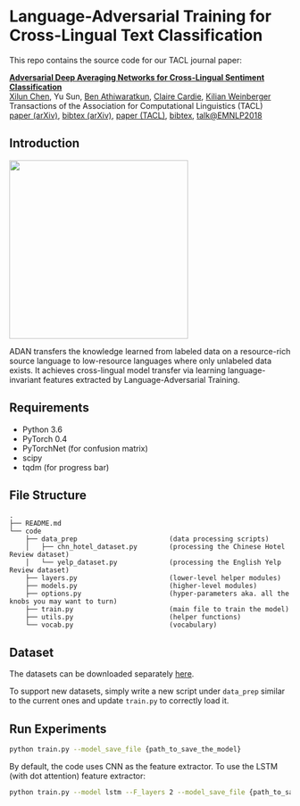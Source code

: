 # Language-Adversarial Training for Cross-Lingual Text Classification

This repo contains the source code for our TACL journal paper:

[**Adversarial Deep Averaging Networks for Cross-Lingual Sentiment Classification**](https://arxiv.org/abs/1606.01614)
<br>
[Xilun Chen](http://www.cs.cornell.edu/~xlchen/),
Yu Sun,
[Ben Athiwaratkun](http://www.benathiwaratkun.com/),
[Claire Cardie](http://www.cs.cornell.edu/home/cardie/),
[Kilian Weinberger](http://kilian.cs.cornell.edu/)
<br>
Transactions of the Association for Computational Linguistics (TACL)
<br>
[paper (arXiv)](https://arxiv.org/abs/1606.01614),
[bibtex (arXiv)](http://www.cs.cornell.edu/~xlchen/resources/bibtex/adan.bib),
[paper (TACL)](https://www.mitpressjournals.org/doi/abs/10.1162/tacl_a_00039),
[bibtex](http://www.cs.cornell.edu/~xlchen/resources/bibtex/adan_tacl.bib),
[talk@EMNLP2018](https://vimeo.com/306129914)

## Introduction
<img src="http://www.cs.cornell.edu/~xlchen/assets/images/adan.png" width="320">

<p>ADAN transfers the knowledge learned from labeled data on a resource-rich source language to low-resource languages where only unlabeled data exists.
It achieves cross-lingual model transfer via learning language-invariant features extracted by Language-Adversarial Training.</p>

## Requirements
- Python 3.6
- PyTorch 0.4
- PyTorchNet (for confusion matrix)
- scipy
- tqdm (for progress bar)

## File Structure

```
.
├── README.md
└── code
    ├── data_prep                       (data processing scripts)
    │   ├── chn_hotel_dataset.py        (processing the Chinese Hotel Review dataset)
    │   └── yelp_dataset.py             (processing the English Yelp Review dataset)
    ├── layers.py                       (lower-level helper modules)
    ├── models.py                       (higher-level modules)
    ├── options.py                      (hyper-parameters aka. all the knobs you may want to turn)
    ├── train.py                        (main file to train the model)
    ├── utils.py                        (helper functions)
    └── vocab.py                        (vocabulary)
```

## Dataset

The datasets can be downloaded separately [here](https://www.dropbox.com/sh/zlnjcrc6l9zlry4/AAApYaSz9PvESc5xMiAKD_Jka?dl=0).

To support new datasets, simply write a new script under ```data_prep``` similar to the current ones and update ```train.py``` to correctly load it.

## Run Experiments

```bash
python train.py --model_save_file {path_to_save_the_model}
```

By default, the code uses CNN as the feature extractor. 
To use the LSTM (with dot attention) feature extractor:

```bash
python train.py --model lstm --F_layers 2 --model_save_file {path_to_save_the_model}
```
